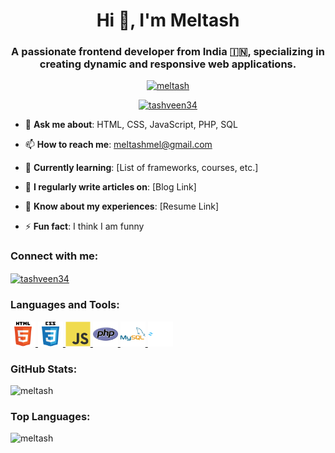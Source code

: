 
<h1 align="center">Hi 👋, I'm Meltash</h1>
<h3 align="center">A passionate frontend developer from India 🇮🇳, specializing in creating dynamic and responsive web applications.</h3>

<p align="center">
  <a href="https://github.com/meltash">
    <img src="https://github-profile-trophy.vercel.app/?username=meltash" alt="meltash" />
  </a>
</p>

<p align="center">
  <a href="https://twitter.com/tashveen34" target="blank">
    <img src="https://img.shields.io/twitter/follow/tashveen34?logo=twitter&style=for-the-badge" alt="tashveen34" />
  </a>
</p>

- 💬 **Ask me about**: HTML, CSS, JavaScript, PHP, SQL

- 📫 **How to reach me**: [meltashmel@gmail.com](mailto:meltashmel@gmail.com)

- 🌱 **Currently learning**: [List of frameworks, courses, etc.]

- 📝 **I regularly write articles on**: [Blog Link]

- 📄 **Know about my experiences**: [Resume Link]

- ⚡ **Fun fact**: I think I am funny

<h3 align="left">Connect with me:</h3>
<p align="left">
  <a href="https://twitter.com/tashveen34" target="blank">
    <img align="center" src="https://raw.githubusercontent.com/rahuldkjain/github-profile-readme-generator/master/src/images/icons/Social/twitter.svg" alt="tashveen34" height="30" width="40" />
  </a>
</p>

<h3 align="left">Languages and Tools:</h3>
<p align="left">
  <a href="https://www.w3.org/html/" target="_blank" rel="noreferrer">
    <img src="https://raw.githubusercontent.com/devicons/devicon/master/icons/html5/html5-original-wordmark.svg" alt="html5" width="40" height="40"/>
  </a>
  <a href="https://www.w3schools.com/css/" target="_blank" rel="noreferrer">
    <img src="https://raw.githubusercontent.com/devicons/devicon/master/icons/css3/css3-original-wordmark.svg" alt="css3" width="40" height="40"/>
  </a>
  <a href="https://developer.mozilla.org/en-US/docs/Web/JavaScript" target="_blank" rel="noreferrer">
    <img src="https://raw.githubusercontent.com/devicons/devicon/master/icons/javascript/javascript-original.svg" alt="javascript" width="40" height="40"/>
  </a>
  <a href="https://www.php.net" target="_blank" rel="noreferrer">
    <img src="https://raw.githubusercontent.com/devicons/devicon/master/icons/php/php-original.svg" alt="php" width="40" height="40"/>
  </a>
  <a href="https://www.mysql.com/" target="_blank" rel="noreferrer">
    <img src="https://raw.githubusercontent.com/devicons/devicon/master/icons/mysql/mysql-original-wordmark.svg" alt="mysql" width="40" height="40"/>
  </a>
  <a href="https://tailwindcss.com/" target="_blank" rel="noreferrer">
    <img src="https://raw.githubusercontent.com/devicons/devicon/master/icons/tailwindcss/tailwindcss-original-wordmark.svg" alt="tailwindcss" width="40" height="40"/>
  </a>
</p>

<h3 align="left">GitHub Stats:</h3>
<p align="left">
  <img src="https://github-readme-stats.vercel.app/api?username=meltash&show_icons=true&locale=en" alt="meltash" />
</p>

<h3 align="left">Top Languages:</h3>
<p align="left">
  <img src="https://github-readme-stats.vercel.app/api/top-langs?username=meltash&show_icons=true&locale=en&layout=compact" alt="meltash" />
</p>
